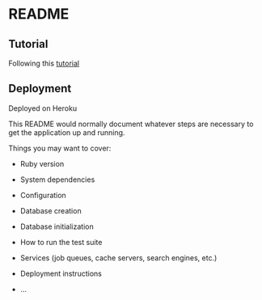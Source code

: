 # README

## Tutorial
Following this [tutorial](https://youtu.be/fmyvWz5TUWg)

## Deployment 
Deployed on Heroku


This README would normally document whatever steps are necessary to get the
application up and running.

Things you may want to cover:

* Ruby version

* System dependencies

* Configuration

* Database creation

* Database initialization

* How to run the test suite

* Services (job queues, cache servers, search engines, etc.)

* Deployment instructions

* ...
